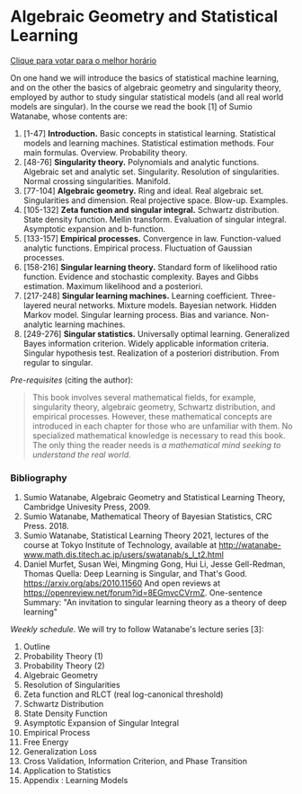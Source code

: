 # Algebraic Geometry and Statistical Learning

[Clique para votar para o melhor horário](https://forms.gle/62PPiPSd5vUNSMic7)

On one hand we will introduce the basics of statistical machine learning, and on the other
the basics of algebraic geometry and singularity theory, employed by author
to study singular statistical models (and all real world models are singular).
In the course we read the book [1] of Sumio Watanabe, whose contents are:

1. [1-47] **Introduction.**
Basic concepts in statistical learning.
Statistical models and learning machines.
Statistical estimation methods.
Four main formulas.
Overview.
Probability theory.
2. [48-76] **Singularity theory.**
Polynomials and analytic functions.
Algebraic set and analytic set.
Singularity.
Resolution of singularities.
Normal crossing singularities.
Manifold.
3. [77-104] **Algebraic geometry.**
Ring and ideal.
Real algebraic set.
Singularities and dimension.
Real projective space.
Blow-up.
Examples.
4. [105-132] **Zeta function and singular integral.**
Schwartz distribution.
State density function.
Mellin transform.
Evaluation of singular integral.
Asymptotic expansion and b-function.
5. [133-157] **Empirical processes.**
Convergence in law.
Function-valued analytic functions.
Empirical process.
Fluctuation of Gaussian processes.
6. [158-216] **Singular learning theory.**
Standard form of likelihood ratio function.
Evidence and stochastic complexity.
Bayes and Gibbs estimation.
Maximum likelihood and a posteriori.
7. [217-248] **Singular learning machines.**
Learning coefficient.
Three-layered neural networks.
Mixture models.
Bayesian network.
Hidden Markov model.
Singular learning process.
Bias and variance.
Non-analytic learning machines.
8. [249-276] **Singular statistics.**
Universally optimal learning.
Generalized Bayes information criterion.
Widely applicable information criteria.
Singular hypothesis test.
Realization of a posteriori distribution.
From regular to singular.

_Pre-requisites_ (citing the author):

> This book involves several mathematical fields, for example, singularity theory, algebraic geometry, Schwartz distribution, and empirical processes. However, these mathematical concepts are introduced in each chapter for those who are unfamiliar with them. No specialized mathematical knowledge is necessary to read this book. The only thing the reader needs is _a mathematical mind seeking to understand the real world._


### Bibliography

1. Sumio Watanabe, Algebraic Geometry and Statistical Learning Theory, Cambridge Univesity Press, 2009. 
2. Sumio Watanabe, Mathematical Theory of Bayesian Statistics, CRC Press. 2018. 
3. Sumio Watanabe, Statistical Learning Theory 2021,
lectures of the course at Tokyo Institute of Technology, available at
<http://watanabe-www.math.dis.titech.ac.jp/users/swatanab/s_l_t2.html>
4. Daniel Murfet, Susan Wei, Mingming Gong, Hui Li, Jesse Gell-Redman, Thomas Quella:
Deep Learning is Singular, and That's Good. <https://arxiv.org/abs/2010.11560>
And open reviews at <https://openreview.net/forum?id=8EGmvcCVrmZ>.
One-sentence Summary: "An invitation to singular learning theory as a theory of deep learning"


_Weekly schedule_. We will try to follow Watanabe's lecture series [3]:

01. Outline 
02. Probability Theory (1) 
03. Probability Theory (2) 
04. Algebraic Geometry 
05. Resolution of Singularities 
06. Zeta function and RLCT (real log-canonical threshold)
07. Schwartz Distribution 
08. State Density Function 
09. Asymptotic Expansion of Singular Integral 
10. Empirical Process 
11. Free Energy 
12. Generalization Loss 
13. Cross Validation, Information Criterion, and Phase Transition 
14. Application to Statistics 
15. Appendix : Learning Models 



